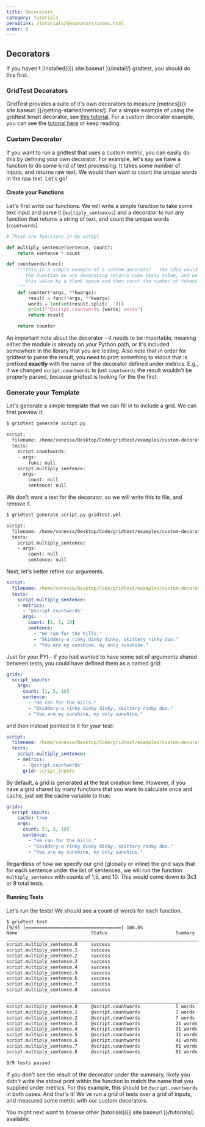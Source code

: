 ```yaml
---
title: Decorators
category: Tutorials
permalink: /tutorials/decorators/index.html
order: 6
---
```


## Decorators

If you haven't [installed]({{ site.baseurl }}/install/) gridtest, you should do this first.

### GridTest Decorators

GridTest provides a suite of it's own decorators to measure [metrics]({{ site.baseurl }}/getting-started/metrics/).
For a simple example of using the gridtest timeit decorator, see [this tutorial](https://github.com/vsoch/gridtest/tree/master/examples/metrics). For a custom decorator example, you can see the [tutorial here](https://github.com/vsoch/gridtest/tree/master/examples/custom-decorator/) or keep reading.

### Custom Decorator

If you want to run a gridtest that uses a custom metric, you can easily
do this by defining your own decorator. For example, let's say we have a function
to do some kind of text processing. It takes some number of inputs, and
returns raw text. We would then want to count the unique words in the raw text.
Let's go!

#### Create your Functions

Let's first write our functions. We will write a simple function to take
some text input and parse it (`multiply_sentences`) and a decorator
to run any function that returns a string of text, and count the unique
words (`countwords`)

```python
# These are functions in my script

def multiply_sentence(sentence, count):
    return sentence * count

def countwords(func):
    """this is a simple example of a custom decorator - the idea would be that
       the function we are decorating returns some texty value, and we split
       this value by a blank space and then count the number of tokens (words).
    """
    def counter(*args, **kwargs):
        result = func(*args, **kwargs)
        words = len(set(result.split(' ')))
        print(f"@script.countwords {words} words")
        return result

    return counter
```
An important note about the decorator - it needs to be importable, meaning either
the module is already on your Python path, or it's included somewhere in the library
that you are testing. Also note that in order for gridtest to parse the result, you
need to print something to stdout that is prefixed **exactly** with the name of
the decorator defined under metrics. E.g., if we changed `script.countwords` to just
`countwords` the result wouldn't be properly parsed, because gridtest is looking
for the the first.

### Generate your Template

Let's generate a simple template that we can fill in to include a grid. We can
first preview it:

```bash
$ gridtest generate script.py

script:
  filename: /home/vanessa/Desktop/Code/gridtest/examples/custom-decorator/script.py
  tests:
    script.countwords:
    - args:
        func: null
    script.multiply_sentence:
    - args:
        count: null
        sentence: null
```

We don't want a test for the decorator, so we will write this to file, and remove it.

```bash
$ gridtest generate script.py gridtest.yml

script:
  filename: /home/vanessa/Desktop/Code/gridtest/examples/custom-decorator/script.py
  tests:
    script.multiply_sentence:
    - args:
        count: null
        sentence: null
```

Next, let's better refine our arguments.

```yaml
script:
  filename: /home/vanessa/Desktop/Code/gridtest/examples/custom-decorator/script.py
  tests:
    script.multiply_sentence:
    - metrics:
      - '@script.countwords'
      args:
        count: [1, 5, 10]
        sentence:
          - "He ran for the hills."
          - "Skiddery-a rinky dinky dinky, skittery rinky doo."
          - "You are my sunshine, my only sunshine."
```

Just for your FYI - if you had wanted to have some set of arguments shared
between tests, you could have defined them as a named grid:

```yaml
grids:
  script_inputs:
    args:
      count: [1, 5, 10]
      sentence:
        - "He ran for the hills."
        - "Skiddery-a rinky dinky dinky, skittery rinky doo."
        - "You are my sunshine, my only sunshine."
```

and then instead pointed to it for your test:

```yaml
script:
  filename: /home/vanessa/Desktop/Code/gridtest/examples/custom-decorator/script.py
  tests:
    script.multiply_sentence:
    - metrics:
      - '@script.countwords'
      grid: script_inputs
```

By default, a grid is generated at the test creation time. However, if you have 
a grid shared by many functions that you want to calculate once and cache,
just set the cache variable to true:


```yaml
grids:
  script_inputs:
    cache: true
    args:
      count: [1, 5, 10]
      sentence:
        - "He ran for the hills."
        - "Skiddery-a rinky dinky dinky, skittery rinky doo."
        - "You are my sunshine, my only sunshine."
```

Regardless of how we specify our grid (globally or inline) the grid says that
for each sentence under the list of sentences, we will run the function
`multiply_sentence` with counts of 1,5, and 10. This would come down to 3x3 or 9 total tests.


#### Running Tests

Let's run the tests! We should see a count of words for each function.

```bash
$ gridtest test
[9/9] |===================================| 100.0% 
Name                           Status                         Summary                       
________________________________________________________________________________________________________________________
script.multiply_sentence.0     success                                                      
script.multiply_sentence.1     success                                                      
script.multiply_sentence.2     success                                                      
script.multiply_sentence.3     success                                                      
script.multiply_sentence.4     success                                                      
script.multiply_sentence.5     success                                                      
script.multiply_sentence.6     success                                                      
script.multiply_sentence.7     success                                                      
script.multiply_sentence.8     success                                                      

________________________________________________________________________________________________________________________
script.multiply_sentence.0     @script.countwords             5 words                       
script.multiply_sentence.1     @script.countwords             7 words                       
script.multiply_sentence.2     @script.countwords             7 words                       
script.multiply_sentence.3     @script.countwords             21 words                      
script.multiply_sentence.4     @script.countwords             31 words                      
script.multiply_sentence.5     @script.countwords             31 words                      
script.multiply_sentence.6     @script.countwords             41 words                      
script.multiply_sentence.7     @script.countwords             61 words                      
script.multiply_sentence.8     @script.countwords             61 words                      

9/9 tests passed
```

If you don't see the result of the decorator under the summary, likely you didn't write
the stdout print within the function to match the name that you supplied under metrics.
For this example, this should be `@script.countwords` in both cases.
And that's it! We've run a grid of tests over a grid of inputs, and measured some metric with
our custom decorators. 

You might next want to browse other [tutorials]({{ site.baseurl }}/tutorials/) available.

